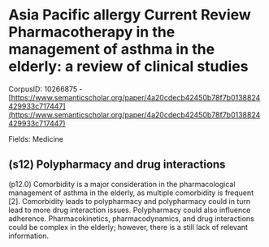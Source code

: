 # Asia Pacific allergy Current Review Pharmacotherapy in the management of asthma in the elderly: a review of clinical studies

CorpusID: 10266875 - [https://www.semanticscholar.org/paper/4a20cdecb42450b78f7b0138824429933c717447](https://www.semanticscholar.org/paper/4a20cdecb42450b78f7b0138824429933c717447)

Fields: Medicine

## (s12) Polypharmacy and drug interactions
(p12.0) Comorbidity is a major consideration in the pharmacological management of asthma in the elderly, as multiple comorbidity is frequent [2]. Comorbidity leads to polypharmacy and polypharmacy could in turn lead to more drug interaction issues. Polypharmacy could also influence adherence. Pharmacokinetics, pharmacodynamics, and drug interactions could be complex in the elderly; however, there is a still lack of relevant information.
